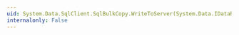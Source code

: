 ```yaml
---
uid: System.Data.SqlClient.SqlBulkCopy.WriteToServer(System.Data.IDataReader)
internalonly: False
---
```

